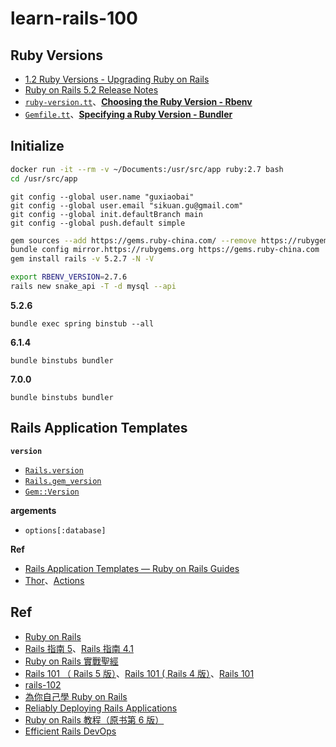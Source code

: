 # learn-rails-100


## Ruby Versions

* [1.2 Ruby Versions - Upgrading Ruby on Rails](https://guides.rubyonrails.org/upgrading_ruby_on_rails.html#ruby-versionss)
* [Ruby on Rails 5.2 Release Notes](https://github.com/rails/rails/blob/f84eecec7127cff916c89a20b0eb5678fefc572c/guides/source/5_2_release_notes.md#notable-changes)
* [`ruby-version.tt`](https://github.com/rails/rails/blob/main/railties/lib/rails/generators/rails/app/templates/ruby-version.tt)、[**Choosing the Ruby Version - Rbenv**](https://github.com/rbenv/rbenv#choosing-the-ruby-version)
* [`Gemfile.tt`](https://github.com/rails/rails/blob/main/railties/lib/rails/generators/rails/app/templates/Gemfile.tt)、[**Specifying a Ruby Version - Bundler**](https://bundler.io/gemfile_ruby.html#specifying-a-ruby-version)


## Initialize

```bash
docker run -it --rm -v ~/Documents:/usr/src/app ruby:2.7 bash
cd /usr/src/app
```

```
git config --global user.name "guxiaobai"
git config --global user.email "sikuan.gu@gmail.com"
git config --global init.defaultBranch main
git config --global push.default simple
```

```bash
gem sources --add https://gems.ruby-china.com/ --remove https://rubygems.org/
bundle config mirror.https://rubygems.org https://gems.ruby-china.com
gem install rails -v 5.2.7 -N -V
```


```bash
export RBENV_VERSION=2.7.6
rails new snake_api -T -d mysql --api
```

**5.2.6**

```
bundle exec spring binstub --all
```

**6.1.4**

```
bundle binstubs bundler
```

**7.0.0**

```
bundle binstubs bundler
```



## Rails Application Templates



**`version`**

* [`Rails.version`](https://github.com/rails/rails/blob/main/railties/lib/rails/version.rb)
* [`Rails.gem_version`](https://github.com/rails/rails/blob/main/railties/lib/rails/gem_version.rb)
* [`Gem::Version`](https://ruby-doc.org/stdlib-2.5.0/libdoc/rubygems/rdoc/Gem/Version.html)

**argements**

* `options[:database]`


**Ref**

* [Rails Application Templates — Ruby on Rails Guides](https://guides.rubyonrails.org/rails_application_templates.html)
* [Thor](http://whatisthor.com/)、[Actions](http://www.rubydoc.info/github/wycats/thor/Thor/Actions)

## Ref


* [Ruby on Rails](https://rubyonrails.org/)
* [Rails 指南 5](https://flapybooks.com/products/railsguides)、[Rails 指南 4.1](https://leanpub.com/rails-guides-cn)
* [Ruby on Rails 實戰聖經](https://ihower.tw/rails/)
*  [Rails 101 （ Rails 5 版）](https://courses.growthschool.com/p/rails-101)、[Rails 101 ( Rails 4 版）](https://courses.growthschool.com/p/rails-101-4-0)、[Rails 101](https://leanpub.com/rails-101)
*  [rails-102](https://github.com/rocodev/rails-102)
*  [為你自己學 Ruby on Rails](https://railsbook.tw/)
*  [Reliably Deploying Rails Applications](https://leanpub.com/deploying_rails_applications)
* [Ruby on Rails 教程（原书第 6 版）](https://flapybooks.com/products/railstutorial6th/)
* [Efficient Rails DevOps](https://efficientrailsdevops.com/)